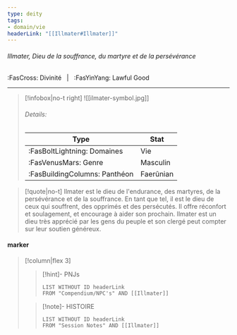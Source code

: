 ```yaml
---
type: deity
tags:
- domain/vie
headerLink: "[[Illmater#Illmater]]"
---
```


###### Illmater, Dieu de la souffrance, du martyre et de la persévérance
<span class="sub2">:FasCross: Divinité &nbsp; | &nbsp; :FasYinYang: Lawful Good</span>
___

> [!infobox|no-t right]
> ![[ilmater-symbol.jpg]]
> ###### Details:
> | Type | Stat |
> | ---- | ---- |
> | :FasBoltLightning: Domaines | Vie |
> | :FasVenusMars: Genre | Masculin |
> | :FasBuildingColumns: Panthéon | Faerûnian |

> [!quote|no-t]
>Ilmater est le dieu de l'endurance, des martyres, de la persévérance et de la souffrance. En tant que tel, il est le dieu de ceux qui souffrent, des opprimés et des persécutés. Il offre réconfort et soulagement, et encourage à aider son prochain. Ilmater est un dieu très apprécié par les gens du peuple et son clergé peut compter sur leur soutien généreux.

#### marker
> [!column|flex 3]
>> [!hint]-  PNJs
>>```dataview
>>LIST WITHOUT ID headerLink
>>FROM "Compendium/NPC's" AND [[Illmater]] 
>
>>[!note]- HISTOIRE
>>```dataview
>>LIST WITHOUT ID headerLink
>>FROM "Session Notes" AND [[Illmater]]